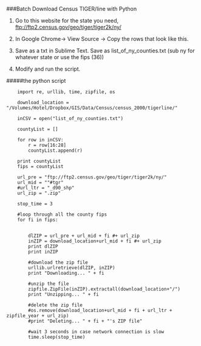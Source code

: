 ###Batch Download Census TIGER/line with Python

1. Go to this website for the state you need, 
ftp://ftp2.census.gov/geo/tiger/tiger2k/ny/

2. In Google Chrome-> View Source -> Copy the rows that look like this. 
<script>addRow("tgr36001.zip","tgr36001.zip",0,"1.8 MB","10/11/01, 12:00:00 AM");</script>

3. Save as a txt in Sublime Text. Save as list_of_ny_counties.txt (sub ny for whatever state or use the fips (36))

4. Modify and run the script. 


#####the python script
	

		
		import re, urllib, time, zipfile, os 

		download_location = "/Volumes/Hotel/Dropbox/GIS/Data/Census/census_2000/tigerline/"

		inCSV = open("list_of_ny_counties.txt")

		countyList = []

		for row in inCSV:
			r = row[16:28]
			countyList.append(r)

		print countyList
		fips = countyList

		url_pre = "ftp://ftp2.census.gov/geo/tiger/tiger2k/ny/"
		url_mid = ""#tgr"
		#url_ltr = "_d90_shp"
		url_zip = ".zip"

		stop_time = 3

		#loop through all the county fips
		for fi in fips:
			

			dlZIP = url_pre + url_mid + fi #+ url_zip
			inZIP = download_location+url_mid + fi #+ url_zip
			print dlZIP
			print inZIP

			#download the zip file
			urllib.urlretrieve(dlZIP, inZIP)
			print "Downloading... " + fi 

			#unzip the file
			zipfile.ZipFile(inZIP).extractall(download_location+"/")
			print "Unzipping... " + fi 

			#delete the zip file
			#os.remove(download_location+url_mid + fi + url_ltr + zipfile_year + url_zip)
			#print "Deleting... " + fi + "'s ZIP file"

			#wait 3 seconds in case network connection is slow
			time.sleep(stop_time)